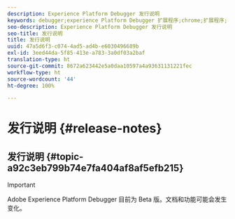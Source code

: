 ```yaml
---
description: Experience Platform Debugger 发行说明
keywords: debugger;experience Platform Debugger 扩展程序;chrome;扩展程序;发行说明
seo-description: Experience Platform Debugger 发行说明
seo-title: 发行说明
title: 发行说明
uuid: 47a5d6f3-c074-4ad5-ad4b-e6030496689b
exl-id: 3eed44da-5f85-413e-a783-3a0df03a2baf
translation-type: ht
source-git-commit: 8672a623442e5a0daa10597a4a93631131221fec
workflow-type: ht
source-wordcount: '44'
ht-degree: 100%

---
```


# 发行说明 {#release-notes}

## 发行说明 {#topic-a92c3eb799b74e7fa404af8af5efb215}

>[!IMPORTANT]
>
>Adobe Experience Platform Debugger 目前为 Beta 版。文档和功能可能会发生变化。
